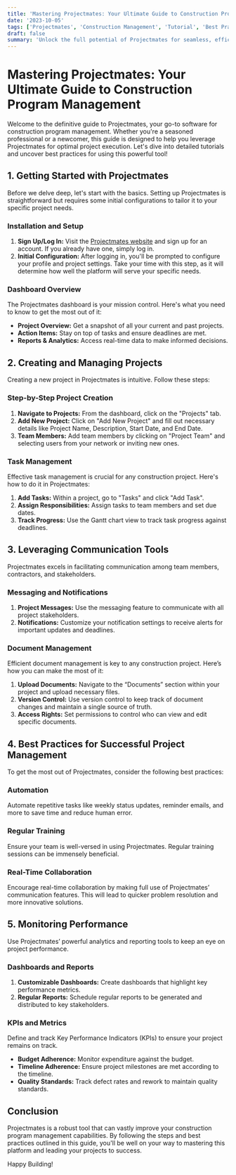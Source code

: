```yaml
---
title: 'Mastering Projectmates: Your Ultimate Guide to Construction Program Management'
date: '2023-10-05'
tags: ['Projectmates', 'Construction Management', 'Tutorial', 'Best Practices']
draft: false
summary: 'Unlock the full potential of Projectmates for seamless, efficient construction program management with our detailed guide and best practices.'
---
```


# Mastering Projectmates: Your Ultimate Guide to Construction Program Management

Welcome to the definitive guide to Projectmates, your go-to software for construction program management. Whether you're a seasoned professional or a newcomer, this guide is designed to help you leverage Projectmates for optimal project execution. Let's dive into detailed tutorials and uncover best practices for using this powerful tool!

## 1. Getting Started with Projectmates

Before we delve deep, let's start with the basics. Setting up Projectmates is straightforward but requires some initial configurations to tailor it to your specific project needs.

### Installation and Setup

1. **Sign Up/Log In:** Visit the [Projectmates website](https://www.projectmates.com) and sign up for an account. If you already have one, simply log in.
2. **Initial Configuration:** After logging in, you'll be prompted to configure your profile and project settings. Take your time with this step, as it will determine how well the platform will serve your specific needs.

### Dashboard Overview

The Projectmates dashboard is your mission control. Here's what you need to know to get the most out of it:

- **Project Overview:** Get a snapshot of all your current and past projects.
- **Action Items:** Stay on top of tasks and ensure deadlines are met.
- **Reports & Analytics:** Access real-time data to make informed decisions.

## 2. Creating and Managing Projects

Creating a new project in Projectmates is intuitive. Follow these steps:

### Step-by-Step Project Creation

1. **Navigate to Projects:** From the dashboard, click on the "Projects" tab.
2. **Add New Project:** Click on "Add New Project" and fill out necessary details like Project Name, Description, Start Date, and End Date.
3. **Team Members:** Add team members by clicking on "Project Team" and selecting users from your network or inviting new ones.

### Task Management

Effective task management is crucial for any construction project. Here's how to do it in Projectmates:

1. **Add Tasks:** Within a project, go to "Tasks" and click "Add Task".
2. **Assign Responsibilities:** Assign tasks to team members and set due dates.
3. **Track Progress:** Use the Gantt chart view to track task progress against deadlines.

## 3. Leveraging Communication Tools

Projectmates excels in facilitating communication among team members, contractors, and stakeholders.

### Messaging and Notifications

1. **Project Messages:** Use the messaging feature to communicate with all project stakeholders.
2. **Notifications:** Customize your notification settings to receive alerts for important updates and deadlines.

### Document Management

Efficient document management is key to any construction project. Here’s how you can make the most of it:

1. **Upload Documents:** Navigate to the “Documents” section within your project and upload necessary files.
2. **Version Control:** Use version control to keep track of document changes and maintain a single source of truth.
3. **Access Rights:** Set permissions to control who can view and edit specific documents.

## 4. Best Practices for Successful Project Management

To get the most out of Projectmates, consider the following best practices:

### Automation

Automate repetitive tasks like weekly status updates, reminder emails, and more to save time and reduce human error.

### Regular Training

Ensure your team is well-versed in using Projectmates. Regular training sessions can be immensely beneficial.

### Real-Time Collaboration

Encourage real-time collaboration by making full use of Projectmates’ communication features. This will lead to quicker problem resolution and more innovative solutions.

## 5. Monitoring Performance

Use Projectmates’ powerful analytics and reporting tools to keep an eye on project performance.

### Dashboards and Reports

1. **Customizable Dashboards:** Create dashboards that highlight key performance metrics.
2. **Regular Reports:** Schedule regular reports to be generated and distributed to key stakeholders.

### KPIs and Metrics

Define and track Key Performance Indicators (KPIs) to ensure your project remains on track.

- **Budget Adherence:** Monitor expenditure against the budget.
- **Timeline Adherence:** Ensure project milestones are met according to the timeline.
- **Quality Standards:** Track defect rates and rework to maintain quality standards.

## Conclusion

Projectmates is a robust tool that can vastly improve your construction program management capabilities. By following the steps and best practices outlined in this guide, you'll be well on your way to mastering this platform and leading your projects to success.

Happy Building!